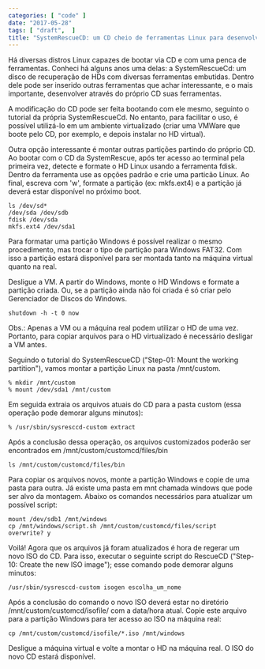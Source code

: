 ```yaml
---
categories: [ "code" ]
date: "2017-05-28"
tags: [ "draft",  ]
title: "SystemRescueCD: um CD cheio de ferramentas Linux para desenvolvedores e suporte"
---
```

Há diversas distros Linux capazes de bootar via CD e com uma penca de ferramentas. Conheci há alguns anos uma delas: a SystemRescueCd: um disco de recuperação de HDs com diversas ferramentas embutidas. Dentro dele pode ser inserido outras ferramentas que achar interessante, e o mais importante, desenvolver através do próprio CD suas ferramentas.

A modificação do CD pode ser feita bootando com ele mesmo, seguinto o tutorial da própria SystemRescueCd. No entanto, para facilitar o uso, é possível utilizá-lo em um ambiente virtualizado (criar uma VMWare que boote pelo CD, por exemplo, e depois instalar no HD virtual).

Outra opção interessante é montar outras partições partindo do próprio CD. Ao bootar com o CD da SystemRescue, após ter acesso ao terminal pela primeira vez, detecte e formate o HD Linux usando a ferramenta fdisk. Dentro da ferramenta use as opções padrão e crie uma particão Linux. Ao final, escreva com 'w', formate a partição (ex: mkfs.ext4) e a partição já deverá estar disponível no próximo boot.

    ls /dev/sd*
    /dev/sda /dev/sdb
    fdisk /dev/sda
    mkfs.ext4 /dev/sda1

Para formatar uma partição Windows é possível realizar o mesmo procedimento, mas trocar o tipo de partição para Windows FAT32. Com isso a partição estará disponível para ser montada tanto na máquina virtual quanto na real.

Desligue a VM. A partir do Windows, monte o HD Windows e formate a partição criada. Ou, se a partição ainda não foi criada é só criar pelo Gerenciador de Discos do Windows.

    shutdown -h -t 0 now

Obs.: Apenas a VM ou a máquina real podem utilizar o HD de uma vez. Portanto, para copiar arquivos para o HD virtualizado é necessário desligar a VM antes.


Seguindo o tutorial do SystemRescueCD ("Step-01: Mount the working partition"), vamos montar a partição Linux na pasta /mnt/custom.

    % mkdir /mnt/custom
    % mount /dev/sda1 /mnt/custom

Em seguida extraia os arquivos atuais do CD para a pasta custom (essa operação pode demorar alguns minutos):

    % /usr/sbin/sysresccd-custom extract

Após a conclusão dessa operação, os arquivos customizados poderão ser encontrados em /mnt/custom/customcd/files/bin

    ls /mnt/custom/customcd/files/bin

Para copiar os arquivos novos, monte a partição Windows e copie de uma pasta para outra. Já existe uma pasta em mnt chamada windows que pode ser alvo da montagem. Abaixo os comandos necessários para atualizar um possível script:

    mount /dev/sdb1 /mnt/windows
    cp /mnt/windows/script.sh /mnt/custom/customcd/files/script
    overwrite? y

Voilá! Agora que os arquivos já foram atualizados é hora de regerar um novo ISO do CD. Para isso, executar o seguinte script do RescueCD ("Step-10: Create the new ISO image"); esse comando pode demorar alguns minutos:

    /usr/sbin/sysresccd-custom isogen escolha_um_nome

Após a conclusão do comando o novo ISO deverá estar no diretório /mnt/custom/customcd/isofile/ com a data/hora atual. Copie este arquivo para a partição Windows para ter acesso ao ISO na máquina real:

    cp /mnt/custom/customcd/isofile/*.iso /mnt/windows

Desligue a máquina virtual e volte a montar o HD na máquina real. O ISO do novo CD estará disponível.
